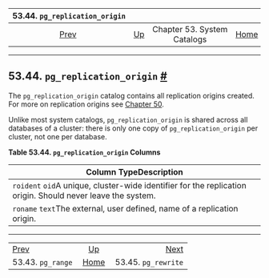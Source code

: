 <!--?xml version="1.0" encoding="UTF-8" standalone="no"?-->

|          53.44. `pg_replication_origin`          |                                                   |                             |                                                       |                                                      |
| :----------------------------------------------: | :------------------------------------------------ | :-------------------------: | ----------------------------------------------------: | ---------------------------------------------------: |
| [Prev](catalog-pg-range.html "53.43. pg_range")  | [Up](catalogs.html "Chapter 53. System Catalogs") | Chapter 53. System Catalogs | [Home](index.html "PostgreSQL 17devel Documentation") |  [Next](catalog-pg-rewrite.html "53.45. pg_rewrite") |

***

## 53.44. `pg_replication_origin` [#](#CATALOG-PG-REPLICATION-ORIGIN)



The `pg_replication_origin` catalog contains all replication origins created. For more on replication origins see [Chapter 50](replication-origins.html "Chapter 50. Replication Progress Tracking").

Unlike most system catalogs, `pg_replication_origin` is shared across all databases of a cluster: there is only one copy of `pg_replication_origin` per cluster, not one per database.

**Table 53.44. `pg_replication_origin` Columns**

| Column TypeDescription                                                                                      |
| ----------------------------------------------------------------------------------------------------------- |
| `roident` `oid`A unique, cluster-wide identifier for the replication origin. Should never leave the system. |
| `roname` `text`The external, user defined, name of a replication origin.                                    |

***

|                                                  |                                                       |                                                      |
| :----------------------------------------------- | :---------------------------------------------------: | ---------------------------------------------------: |
| [Prev](catalog-pg-range.html "53.43. pg_range")  |   [Up](catalogs.html "Chapter 53. System Catalogs")   |  [Next](catalog-pg-rewrite.html "53.45. pg_rewrite") |
| 53.43. `pg_range`                                | [Home](index.html "PostgreSQL 17devel Documentation") |                                  53.45. `pg_rewrite` |
